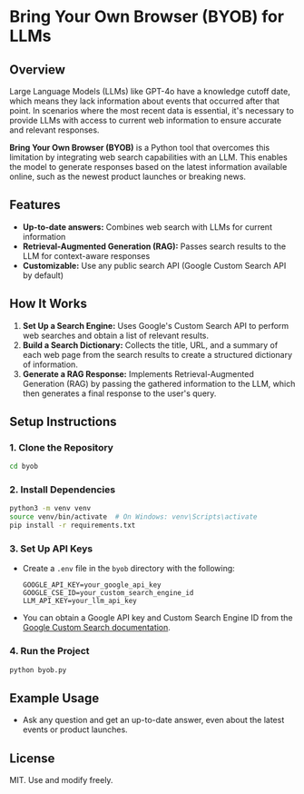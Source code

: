 # Bring Your Own Browser (BYOB) for LLMs

## Overview
Large Language Models (LLMs) like GPT-4o have a knowledge cutoff date, which means they lack information about events that occurred after that point. In scenarios where the most recent data is essential, it's necessary to provide LLMs with access to current web information to ensure accurate and relevant responses.

**Bring Your Own Browser (BYOB)** is a Python tool that overcomes this limitation by integrating web search capabilities with an LLM. This enables the model to generate responses based on the latest information available online, such as the newest product launches or breaking news.

## Features
- **Up-to-date answers:** Combines web search with LLMs for current information
- **Retrieval-Augmented Generation (RAG):** Passes search results to the LLM for context-aware responses
- **Customizable:** Use any public search API (Google Custom Search API by default)

## How It Works
1. **Set Up a Search Engine:** Uses Google's Custom Search API to perform web searches and obtain a list of relevant results.
2. **Build a Search Dictionary:** Collects the title, URL, and a summary of each web page from the search results to create a structured dictionary of information.
3. **Generate a RAG Response:** Implements Retrieval-Augmented Generation (RAG) by passing the gathered information to the LLM, which then generates a final response to the user's query.

## Setup Instructions

### 1. Clone the Repository
```bash
cd byob
```

### 2. Install Dependencies
```bash
python3 -m venv venv
source venv/bin/activate  # On Windows: venv\Scripts\activate
pip install -r requirements.txt
```

### 3. Set Up API Keys
- Create a `.env` file in the `byob` directory with the following:
  ```
  GOOGLE_API_KEY=your_google_api_key
  GOOGLE_CSE_ID=your_custom_search_engine_id
  LLM_API_KEY=your_llm_api_key
  ```
- You can obtain a Google API key and Custom Search Engine ID from the [Google Custom Search documentation](https://developers.google.com/custom-search/v1/overview).

### 4. Run the Project
```bash
python byob.py
```

## Example Usage
- Ask any question and get an up-to-date answer, even about the latest events or product launches.

## License
MIT. Use and modify freely.
